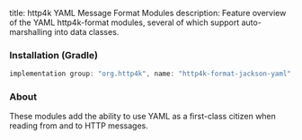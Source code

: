title: http4k YAML Message Format Modules
description: Feature overview of the YAML http4k-format modules, several of which support auto-marshalling into data classes.

### Installation (Gradle)

```groovy
implementation group: "org.http4k", name: "http4k-format-jackson-yaml", version: "4.7.0.0"
```

### About
These modules add the ability to use YAML as a first-class citizen when reading from and to HTTP messages. 

[http4k]: https://http4k.org
